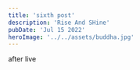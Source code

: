 ```yaml
---
title: 'sixth post'
description: 'Rise And SHine'
pubDate: 'Jul 15 2022'
heroImage: '../../assets/buddha.jpg'
---
```


after live 
